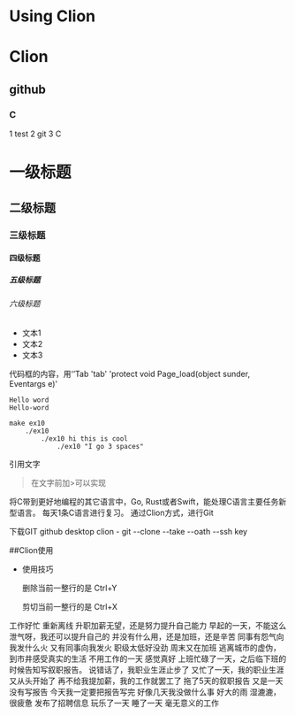 # Using Clion 
# Clion
## github
### C
1 test
2 git
3 C

# 一级标题
## 二级标题
### 三级标题
#### 四级标题
##### 五级标题
###### 六级标题 

- 文本1
- 文本2
- 文本3

代码框的内容，用‘’Tab
'tab'
'protect void Page_load(object sunder, Eventargs e)'

    Hello word
    Hello-word

    make ex10
        ./ex10
            ./ex10 hi this is cool
                ./ex10 "I go 3 spaces"
            
 引用文字
 >在文字前加>可以实现
     

将C带到更好地编程的其它语言中，Go,  Rust或者Swift，能处理C语言主要任务新型语言。
每天1条C语言进行复习。
通过Clion方式，进行Git


下载GIT
github desktop
clion - git
--clone --take --oath --ssh key


##Clion使用
- 使用技巧
    
    删除当前一整行的是  Ctrl+Y
    
    剪切当前一整行的是  Ctrl+X
    

工作好忙 重新离线
升职加薪无望，还是努力提升自己能力
早起的一天，不能这么泄气呀，我还可以提升自己的
并没有什么用，还是加班，还是辛苦
同事有怨气向我发什么火
又有同事向我发火
职级太低好没劲
周末又在加班
逃离城市的虚伪，到市井感受真实的生活
不用工作的一天 感觉真好
上班忙碌了一天，之后临下班的时候告知写叙职报告。
说错话了，我职业生涯止步了
又忙了一天，我的职业生涯又从头开始了
再不给我提加薪，我的工作就罢工了
拖了5天的叙职报告
又是一天没有写报告
今天我一定要把报告写完
好像几天我没做什么事
好大的雨
湿漉漉，很疲惫
发布了招聘信息
玩乐了一天
睡了一天
毫无意义的工作
